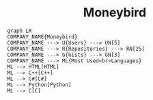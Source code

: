 <h1 align="center">Moneybird</h1>

```mermaid
graph LR
COMPANY_NAME{Moneybird}
COMPANY_NAME ---> U{Users} ---> UN[5]
COMPANY_NAME ---> R{Repositories} ---> RN[25]
COMPANY_NAME ---> G{Gists} ---> GN[3]
COMPANY_NAME ---> ML{Most Used<br>Languages}
ML --> HTML[HTML]
ML --> C++[C++]
ML --> C#[C#]
ML --> Python[Python]
ML --> C[C]
```
